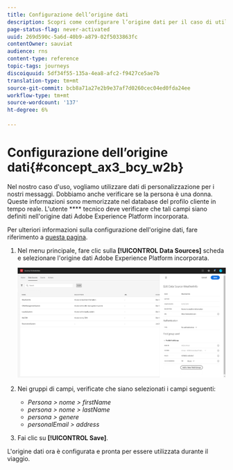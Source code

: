 ```yaml
---
title: Configurazione dell’origine dati
description: Scopri come configurare l’origine dati per il caso di utilizzo semplice del percorso
page-status-flag: never-activated
uuid: 269d590c-5a6d-40b9-a879-02f5033863fc
contentOwner: sauviat
audience: rns
content-type: reference
topic-tags: journeys
discoiquuid: 5df34f55-135a-4ea8-afc2-f9427ce5ae7b
translation-type: tm+mt
source-git-commit: bcb8a71a27e2b9e37af7d0260cec04ed0fda24ee
workflow-type: tm+mt
source-wordcount: '137'
ht-degree: 6%

---
```



# Configurazione dell’origine dati{#concept_ax3_bcy_w2b}

Nel nostro caso d&#39;uso, vogliamo utilizzare dati di personalizzazione per i nostri messaggi. Dobbiamo anche verificare se la persona è una donna. Queste informazioni sono memorizzate nel database del profilo cliente in tempo reale. L&#39;utente **** tecnico deve verificare che tali campi siano definiti nell&#39;origine dati Adobe Experience Platform incorporata.

Per ulteriori informazioni sulla configurazione dell&#39;origine dati, fare riferimento a [questa pagina](../datasource/about-data-sources.md).

1. Nel menu principale, fare clic sulla **[!UICONTROL Data Sources]** scheda e selezionare l&#39;origine dati Adobe Experience Platform incorporata.

   ![](../assets/journey23.png)

1. Nei gruppi di campi, verificate che siano selezionati i campi seguenti:

   * _Persona > nome > firstName_
   * _persona > nome > lastName_
   * _persona > genere_
   * _personalEmail > address_

1. Fai clic su **[!UICONTROL Save]**.

L&#39;origine dati ora è configurata e pronta per essere utilizzata durante il viaggio.
